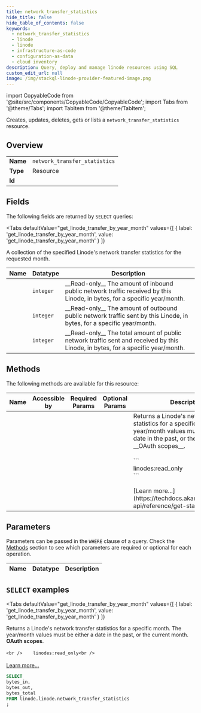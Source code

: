 ```yaml
--- 
title: network_transfer_statistics
hide_title: false
hide_table_of_contents: false
keywords:
  - network_transfer_statistics
  - linode
  - linode
  - infrastructure-as-code
  - configuration-as-data
  - cloud inventory
description: Query, deploy and manage linode resources using SQL
custom_edit_url: null
image: /img/stackql-linode-provider-featured-image.png
---
```


import CopyableCode from '@site/src/components/CopyableCode/CopyableCode';
import Tabs from '@theme/Tabs';
import TabItem from '@theme/TabItem';

Creates, updates, deletes, gets or lists a <code>network_transfer_statistics</code> resource.

## Overview
<table><tbody>
<tr><td><b>Name</b></td><td><code>network_transfer_statistics</code></td></tr>
<tr><td><b>Type</b></td><td>Resource</td></tr>
<tr><td><b>Id</b></td><td><CopyableCode code="linode.linode.network_transfer_statistics" /></td></tr>
</tbody></table>

## Fields

The following fields are returned by `SELECT` queries:

<Tabs
    defaultValue="get_linode_transfer_by_year_month"
    values={[
        { label: 'get_linode_transfer_by_year_month', value: 'get_linode_transfer_by_year_month' }
    ]}
>
<TabItem value="get_linode_transfer_by_year_month">

A collection of the specified Linode's network transfer statistics for the requested month.

<table>
<thead>
    <tr>
    <th>Name</th>
    <th>Datatype</th>
    <th>Description</th>
    </tr>
</thead>
<tbody>
<tr>
    <td><CopyableCode code="bytes_in" /></td>
    <td><code>integer</code></td>
    <td>__Read-only__ The amount of inbound public network traffic received by this Linode, in bytes, for a specific year/month.</td>
</tr>
<tr>
    <td><CopyableCode code="bytes_out" /></td>
    <td><code>integer</code></td>
    <td>__Read-only__ The amount of outbound public network traffic sent by this Linode, in bytes, for a specific year/month.</td>
</tr>
<tr>
    <td><CopyableCode code="bytes_total" /></td>
    <td><code>integer</code></td>
    <td>__Read-only__ The total amount of public network traffic sent and received by this Linode, in bytes, for a specific year/month.</td>
</tr>
</tbody>
</table>
</TabItem>
</Tabs>

## Methods

The following methods are available for this resource:

<table>
<thead>
    <tr>
    <th>Name</th>
    <th>Accessible by</th>
    <th>Required Params</th>
    <th>Optional Params</th>
    <th>Description</th>
    </tr>
</thead>
<tbody>
<tr>
    <td><a href="#get_linode_transfer_by_year_month"><CopyableCode code="get_linode_transfer_by_year_month" /></a></td>
    <td><CopyableCode code="select" /></td>
    <td></td>
    <td></td>
    <td>Returns a Linode's network transfer statistics for a specific month. The year/month values must be either a date in the past, or the current month. __OAuth scopes__.<br /><br />    ```<br />    linodes:read_only<br />    ```<br /><br />[Learn more...](https://techdocs.akamai.com/linode-api/reference/get-started#oauth)</td>
</tr>
</tbody>
</table>

## Parameters

Parameters can be passed in the `WHERE` clause of a query. Check the [Methods](#methods) section to see which parameters are required or optional for each operation.

<table>
<thead>
    <tr>
    <th>Name</th>
    <th>Datatype</th>
    <th>Description</th>
    </tr>
</thead>
<tbody>
</tbody>
</table>

## `SELECT` examples

<Tabs
    defaultValue="get_linode_transfer_by_year_month"
    values={[
        { label: 'get_linode_transfer_by_year_month', value: 'get_linode_transfer_by_year_month' }
    ]}
>
<TabItem value="get_linode_transfer_by_year_month">

Returns a Linode's network transfer statistics for a specific month. The year/month values must be either a date in the past, or the current month. __OAuth scopes__.<br /><br />    ```<br />    linodes:read_only<br />    ```<br /><br />[Learn more...](https://techdocs.akamai.com/linode-api/reference/get-started#oauth)

```sql
SELECT
bytes_in,
bytes_out,
bytes_total
FROM linode.linode.network_transfer_statistics
;
```
</TabItem>
</Tabs>
